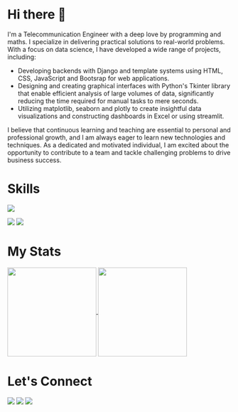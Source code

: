 
<!--
**Ferricty/Ferricty** is a ✨ _special_ ✨ repository because its `README.md` (this file) appears on your GitHub profile.

Here are some ideas to get you started:

- 🔭 I’m currently working on ...
- 🌱 I’m currently learning ...
- 👯 I’m looking to collaborate on ...
- 🤔 I’m looking for help with ...
- 💬 Ask me about ...
- 📫 How to reach me: ...
- 😄 Pronouns: ...
- ⚡ Fun fact: ...
-->
# Hi there 👋

I'm a Telecommunication Engineer with a deep love by programming and maths. I specialize in delivering practical solutions to real-world problems. With a focus on data science, I have developed a wide range of projects, including:

- Developing backends with Django and template systems using HTML, CSS, JavaScript and Bootsrap for web applications.
- Designing and creating graphical interfaces with Python's Tkinter library that enable efficient analysis of large volumes of data, significantly reducing the time required for manual tasks to mere seconds.
- Utilizing matplotlib, seaborn and plotly to create insightful data visualizations and constructing dashboards in Excel or using streamlit.

I believe that continuous learning and teaching are essential to personal and professional growth, and I am always eager to learn new technologies and techniques. As a dedicated and motivated individual, I am excited about the opportunity to contribute to a team and tackle challenging problems to drive business success.

# Skills

[![](https://skillicons.dev/icons?i=py,pytorch,django,vscode,html,css,js,bootstrap,git,sqlite,postgres,mysql&perline=6)](https://skillicons.dev)

![](https://img.shields.io/badge/conda-342B029.svg?&style=for-the-badge&logo=anaconda&logoColor=white)
![](https://img.shields.io/badge/Jupyter-F37626.svg?&style=for-the-badge&logo=Jupyter&logoColor=white)

# My Stats

<a href="https://github.com/Ferricty/github-readme-stats">
  <img height=200 align="center" src="https://github-readme-stats.vercel.app/api?username=Ferricty&bg_color=ffffff00&text_color=0055ff"/>
</a>
<a href="https://github.com/Ferricty/convoychat">
  <img height=200 align="center" src="https://github-readme-stats.vercel.app/api/top-langs?username=Ferricty&layout=compact&bg_color=ffffff00&text_color=0055ff&langs_count=8&card_width=320" />
</a>


# Let's Connect

[![](https://github.com/gauravghongde/social-icons/blob/master/SVG/Color/Telegram.svg)](https://t.me/@Ferricty)
[![](https://github.com/gauravghongde/social-icons/blob/master/SVG/Color/Gmail.svg)](mailto:ferricty@gmail.com)
[![](https://github.com/gauravghongde/social-icons/blob/master/SVG/Color/LinkedIN.svg)](https://www.linkedin.com/in/frank-segui-camacho)
